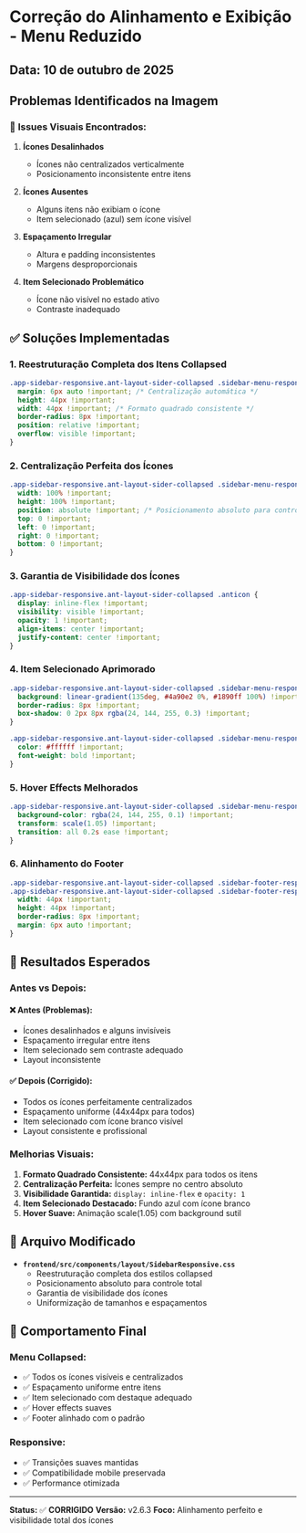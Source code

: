# Correção do Alinhamento e Exibição - Menu Reduzido

## Data: 10 de outubro de 2025

## Problemas Identificados na Imagem

### 🚨 **Issues Visuais Encontrados:**

1. **Ícones Desalinhados**
   - Ícones não centralizados verticalmente
   - Posicionamento inconsistente entre itens

2. **Ícones Ausentes**  
   - Alguns itens não exibiam o ícone
   - Item selecionado (azul) sem ícone visível

3. **Espaçamento Irregular**
   - Altura e padding inconsistentes
   - Margens desproporcionais

4. **Item Selecionado Problemático**
   - Ícone não visível no estado ativo
   - Contraste inadequado

## ✅ **Soluções Implementadas**

### 1. **Reestruturação Completa dos Itens Collapsed**

```css
.app-sidebar-responsive.ant-layout-sider-collapsed .sidebar-menu-responsive .ant-menu-item {
  margin: 6px auto !important; /* Centralização automática */
  height: 44px !important;
  width: 44px !important; /* Formato quadrado consistente */
  border-radius: 8px !important;
  position: relative !important;
  overflow: visible !important;
}
```

### 2. **Centralização Perfeita dos Ícones**

```css
.app-sidebar-responsive.ant-layout-sider-collapsed .sidebar-menu-responsive .ant-menu-item .ant-menu-item-icon {
  width: 100% !important;
  height: 100% !important;
  position: absolute !important; /* Posicionamento absoluto para controle total */
  top: 0 !important;
  left: 0 !important;
  right: 0 !important;
  bottom: 0 !important;
}
```

### 3. **Garantia de Visibilidade dos Ícones**

```css
.app-sidebar-responsive.ant-layout-sider-collapsed .anticon {
  display: inline-flex !important;
  visibility: visible !important;
  opacity: 1 !important;
  align-items: center !important;
  justify-content: center !important;
}
```

### 4. **Item Selecionado Aprimorado**

```css
.app-sidebar-responsive.ant-layout-sider-collapsed .sidebar-menu-responsive .ant-menu-item-selected {
  background: linear-gradient(135deg, #4a90e2 0%, #1890ff 100%) !important;
  border-radius: 8px !important;
  box-shadow: 0 2px 8px rgba(24, 144, 255, 0.3) !important;
}

.app-sidebar-responsive.ant-layout-sider-collapsed .sidebar-menu-responsive .ant-menu-item-selected .anticon {
  color: #ffffff !important;
  font-weight: bold !important;
}
```

### 5. **Hover Effects Melhorados**

```css
.app-sidebar-responsive.ant-layout-sider-collapsed .sidebar-menu-responsive .ant-menu-item:hover {
  background-color: rgba(24, 144, 255, 0.1) !important;
  transform: scale(1.05) !important;
  transition: all 0.2s ease !important;
}
```

### 6. **Alinhamento do Footer**

```css
.app-sidebar-responsive.ant-layout-sider-collapsed .sidebar-footer-responsive .ant-menu-item,
.app-sidebar-responsive.ant-layout-sider-collapsed .sidebar-footer-responsive .logout-btn-collapsed-responsive {
  width: 44px !important;
  height: 44px !important;
  border-radius: 8px !important;
  margin: 6px auto !important;
}
```

## 🎯 **Resultados Esperados**

### **Antes vs Depois:**

#### ❌ **Antes (Problemas):**
- Ícones desalinhados e alguns invisíveis
- Espaçamento irregular entre itens  
- Item selecionado sem contraste adequado
- Layout inconsistente

#### ✅ **Depois (Corrigido):**
- Todos os ícones perfeitamente centralizados
- Espaçamento uniforme (44x44px para todos)
- Item selecionado com ícone branco visível
- Layout consistente e profissional

### **Melhorias Visuais:**

1. **Formato Quadrado Consistente:** 44x44px para todos os itens
2. **Centralização Perfeita:** Ícones sempre no centro absoluto
3. **Visibilidade Garantida:** `display: inline-flex` e `opacity: 1`
4. **Item Selecionado Destacado:** Fundo azul com ícone branco
5. **Hover Suave:** Animação scale(1.05) com background sutil

## 🔧 **Arquivo Modificado**

- **`frontend/src/components/layout/SidebarResponsive.css`**
  - Reestruturação completa dos estilos collapsed
  - Posicionamento absoluto para controle total
  - Garantia de visibilidade dos ícones
  - Uniformização de tamanhos e espaçamentos

## 📱 **Comportamento Final**

### **Menu Collapsed:**
- ✅ Todos os ícones visíveis e centralizados
- ✅ Espaçamento uniforme entre itens
- ✅ Item selecionado com destaque adequado
- ✅ Hover effects suaves
- ✅ Footer alinhado com o padrão

### **Responsive:**
- ✅ Transições suaves mantidas
- ✅ Compatibilidade mobile preservada
- ✅ Performance otimizada

---
**Status:** ✅ **CORRIGIDO**
**Versão:** v2.6.3
**Foco:** Alinhamento perfeito e visibilidade total dos ícones
